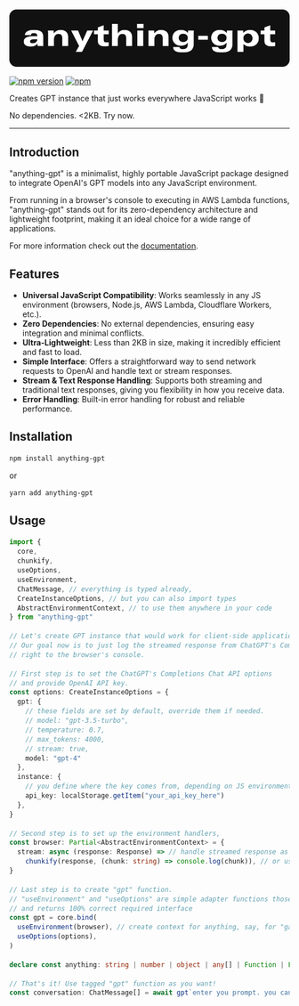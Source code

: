 <br>

![anything-gpt](https://raw.githubusercontent.com/the-dgt/anything-gpt/master/public/logo.svg)

[![npm version](https://badge.fury.io/js/anything-gpt.svg)](https://www.npmjs.com/package/anything-gpt)
[![npm](https://img.shields.io/npm/dt/anything-gpt)](https://www.npmjs.com/package/anything-gpt)

Creates GPT instance that just works everywhere JavaScript works 🤖

No dependencies. <2KB. Try now.

-----

## Introduction

"anything-gpt" is a minimalist, highly portable JavaScript package designed to integrate OpenAI's GPT models into any JavaScript environment.

From running in a browser's console to executing in AWS Lambda functions, "anything-gpt" stands out for its zero-dependency architecture and lightweight footprint, making it an ideal choice for a wide range of applications.

For more information check out the [documentation](https://the-dgt.github.io/anything-gpt/).

## Features

- **Universal JavaScript Compatibility**: Works seamlessly in any JS environment (browsers, Node.js, AWS Lambda, Cloudflare Workers, etc.).
- **Zero Dependencies**: No external dependencies, ensuring easy integration and minimal conflicts.
- **Ultra-Lightweight**: Less than 2KB in size, making it incredibly efficient and fast to load.
- **Simple Interface**: Offers a straightforward way to send network requests to OpenAI and handle text or stream responses.
- **Stream & Text Response Handling**: Supports both streaming and traditional text responses, giving you flexibility in how you receive data.
- **Error Handling**: Built-in error handling for robust and reliable performance.

## Installation

```bash
npm install anything-gpt
```
or
```bash
yarn add anything-gpt
```

## Usage

```ts
import {
  core,
  chunkify,
  useOptions,
  useEnvironment,
  ChatMessage, // everything is typed already,
  CreateInstanceOptions, // but you can also import types 
  AbstractEnvironmentContext, // to use them anywhere in your code
} from "anything-gpt"

// Let's create GPT instance that would work for client-side application.
// Our goal now is to just log the streamed response from ChatGPT's Completions Chat API
// right to the browser's console. 

// First step is to set the ChatGPT's Completions Chat API options
// and provide OpenAI API key.
const options: CreateInstanceOptions = {
  gpt: {
    // these fields are set by default, override them if needed.
    // model: "gpt-3.5-turbo",
    // temperature: 0.7,
    // max_tokens: 4000,
    // stream: true,
    model: "gpt-4" 
  }, 
  instance: {
    // you define where the key comes from, depending on JS environment you work with.
    api_key: localStorage.getItem("your_api_key_here")
  }, 
}

// Second step is to set up the environment handlers,
const browser: Partial<AbstractEnvironmentContext> = {
  stream: async (response: Response) => // handle streamed response as is,
    chunkify(response, (chunk: string) => console.log(chunk)), // or use built-in helper for getting message by chunk
}

// Last step is to create "gpt" function. 
// "useEnvironment" and "useOptions" are simple adapter functions those just applied default values 
// and returns 100% correct required interface
const gpt = core.bind(
  useEnvironment(browser), // create context for anything, say, for "game-engine", "cli-terminal", "cloudfalre-worker", etc.
  useOptions(options),
)

declare const anything: string | number | object | any[] | Function | Error // and so on

// That's it! Use tagged "gpt" function as you want!
const conversation: ChatMessage[] = await gpt`enter you prompt. you can also pass ${anything} here`
```
